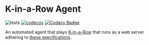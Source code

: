 # K-in-a-Row Agent

![tests](https://github.com/adoxography/kira/actions/workflows/run-tests.yml/badge.svg)
[![codecov](https://codecov.io/gh/adoxography/kira/branch/main/graph/badge.svg?token=OV4ECYYPYV)](https://codecov.io/gh/adoxography/kira)
[![Codacy Badge](https://app.codacy.com/project/badge/Grade/be759f19e3d4430da42cac8b8aad2780)](https://www.codacy.com/gh/adoxography/kira/dashboard?utm_source=github.com&amp;utm_medium=referral&amp;utm_content=adoxography/kira&amp;utm_campaign=Badge_Grade)

An automated agent that plays [K-in-a-Row](https://adoxography.github.io/kinarow/) that runs as a web server adhering to [these specifications](https://github.com/adoxography/kinarow#creating-a-bot-player).
